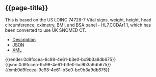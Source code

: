 ## {{page-title}}

This is based on the US LOINC 74728-7 Vital signs, weight, height, head circumference, oximetry, BMI, and BSA panel - HL7.CCDAr1.1, which has been converted to use UK SNOMED CT.


<div class="nhsd-!t-margin-bottom-6">
  <ul class="nav nav-tabs" role="tablist">
        <li role="presentation"  class="active">
            <a href="#Description" role="tab" data-toggle="tab">Description</a>
        </li>
        <li role="presentation">
            <a href="#JSON" role="tab" data-toggle="tab">JSON</a>
        </li>
         <li role="presentation">
            <a href="#XML" role="tab" data-toggle="tab">XML</a>
        </li>
  </ul>
  <div class="tab-content snippet">
    <div id="Description" role="tabpanel" class="tab-pane active">
{{render:0d9fccea-9c98-4e61-b3e0-bc9b3a9db675}}
    </div>
    <div id="JSON" role="tabpanel" class="tab-pane">
 {{json:0d9fccea-9c98-4e61-b3e0-bc9b3a9db675}}
    </div>
    <div id="XML" role="tabpanel" class="tab-pane">
 {{xml:0d9fccea-9c98-4e61-b3e0-bc9b3a9db675}}
    </div>
  </div>
</div>